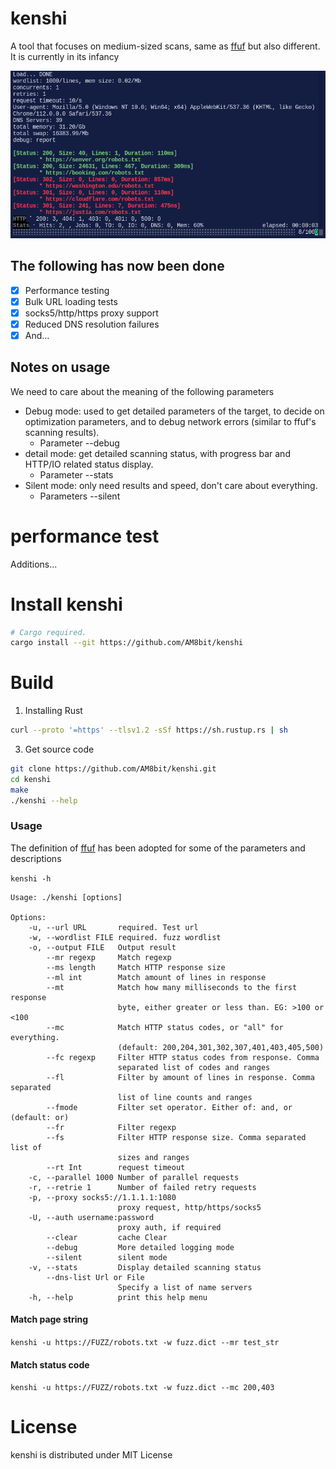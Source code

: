 # kenshi

A tool that focuses on medium-sized scans, same as [ffuf](https://github.com/ffuf/ffuf) but also different.
It is currently in its infancy

![demo](static/demo.png)

## The following has now been done

- [x] Performance testing
- [x] Bulk URL loading tests
- [x] socks5/http/https proxy support
- [x] Reduced DNS resolution failures
- [x] And...

## Notes on usage

We need to care about the meaning of the following parameters

- Debug mode: used to get detailed parameters of the target, to decide on optimization parameters, and to debug network errors (similar to ffuf's scanning results).
    - Parameter --debug
- detail mode: get detailed scanning status, with progress bar and HTTP/IO related status display.
    - Parameter --stats
- Silent mode: only need results and speed, don't care about everything.
    - Parameters --silent

# performance test
Additions...

# Install kenshi

```sh
# Cargo required.
cargo install --git https://github.com/AM8bit/kenshi
```

# Build

1. Installing  Rust 

```sh
curl --proto '=https' --tlsv1.2 -sSf https://sh.rustup.rs | sh
```

3.  Get source code

```sh
git clone https://github.com/AM8bit/kenshi.git
cd kenshi
make
./kenshi --help
```

### Usage

The definition of [ffuf](https://github.com/ffuf/ffuf) has been adopted for some of the parameters and descriptions

`kenshi -h`

```console
Usage: ./kenshi [options]

Options:
    -u, --url URL       required. Test url
    -w, --wordlist FILE required. fuzz wordlist
    -o, --output FILE   Output result
        --mr regexp     Match regexp
        --ms length     Match HTTP response size
        --ml int        Match amount of lines in response
        --mt            Match how many milliseconds to the first response
                        byte, either greater or less than. EG: >100 or <100
        --mc            Match HTTP status codes, or "all" for everything.
                        (default: 200,204,301,302,307,401,403,405,500)
        --fc regexp     Filter HTTP status codes from response. Comma
                        separated list of codes and ranges
        --fl            Filter by amount of lines in response. Comma separated
                        list of line counts and ranges
        --fmode         Filter set operator. Either of: and, or (default: or)
        --fr            Filter regexp
        --fs            Filter HTTP response size. Comma separated list of
                        sizes and ranges
        --rt Int        request timeout
    -c, --parallel 1000 Number of parallel requests
    -r, --retrie 1      Number of failed retry requests
    -p, --proxy socks5://1.1.1.1:1080
                        proxy request, http/https/socks5
    -U, --auth username:password
                        proxy auth, if required
        --clear         cache Clear
        --debug         More detailed logging mode
        --silent        silent mode
    -v, --stats         Display detailed scanning status
        --dns-list Url or File
                        Specify a list of name servers
    -h, --help          print this help menu

```
#### Match page string
`kenshi -u https://FUZZ/robots.txt -w fuzz.dict --mr test_str`
#### Match status code
`kenshi -u https://FUZZ/robots.txt -w fuzz.dict --mc 200,403`


# License

kenshi is distributed under MIT License
